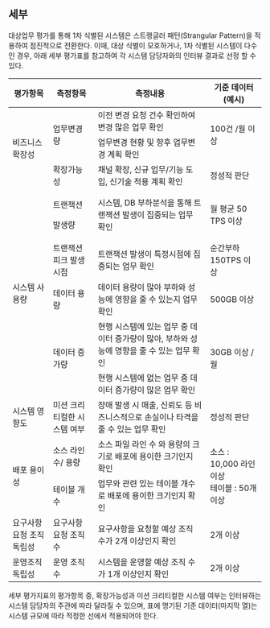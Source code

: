 ## 세부 

대상업무 평가를 통해 1차 식별된 시스템은 스트랭글러 패턴(Strangular Pattern)을 적용하여 점진적으로 전환한다. 
이때, 대상 식별이 모호하거나, 1차 식별된 시스템이 다수인 경우, 아래 세부 평가표를 참고하여 각 시스템 담당자와의
인터뷰 결과로 선정 할 수 있다.

<table>
<thead>
<tr class="header">
<th><strong>평가항목</strong></th>
<th><strong>측정항목</strong></th>
<th><strong>측정내용</strong></th>
<th><strong>기준 데이터 (예시)</strong></th>
</tr>
</thead>
<tbody>
<tr class="odd">
<td rowspan="3">비즈니스 확장성</td>
<td rowspan="2">업무변경량</td>
<td>이전 변경 요청 건수 확인하여 변경 많은 업무 확인</td>
<td rowspan="2">100건 /월 이상</td>
</tr>
<tr class="even">
<td>업무변경 현황 및 향후 업무변경 계획 확인</td>
</tr>
<tr class="odd">
<td>확장가능성</td>
<td>채널 확장, 신규 업무/기능 도입, 신기술 적용 계획 확인</td>
<td>정성적 판단</td>
</tr>
<tr class="even">
<td rowspan="5">시스템 사용량</td>
<td><p>트랜잭션</p>
<p>발생량</p></td>
<td>시스템, DB 부하분석을 통해 트랜잭션 발생이 집중되는 업무 확인</td>
<td>월 평균 50 TPS 이상</td>
</tr>
<tr class="odd">
<td>트랜잭션 피크 발생시점</td>
<td>트랜잭션 발생이 특정시점에 집중되는 업무 확인</td>
<td>순간부하 150TPS 이상</td>
</tr>
<tr class="even">
<td>데이터 용량</td>
<td>데이터 용량이 많아 부하와 성능에 영향을 줄 수 있는지 업무 확인</td>
<td>500GB 이상</td>
</tr>
<tr class="odd">
<td rowspan="2">데이터 증가량</td>
<td>현행 시스템에 있는 업무 중 데이터 증가량이 많아, 부하와 성능에 영향을 줄 수 있는 업무 확인</td>
<td rowspan="2">30GB 이상 /월</td>
</tr>
<tr class="even">
<td>현행 시스템에 없는 업무 중 데이터 증가량이 많은 업무 확인</td>
</tr>
<tr class="odd">
<td>시스템 영향도</td>
<td>미션 크리티컬한 시스템 여부</td>
<td>장애 발생 시 매출, 신뢰도 등 비즈니스적으로 손실이나 타격을 줄 수 있는 업무 확인</td>
<td>정성적 판단</td>
</tr>
<tr class="even">
<td rowspan="2">배포 용이성</td>
<td>소스 라인 수/ 용량</td>
<td>소스 파일 라인 수 와 용량의 크기로 배포에 용이한 크기인지 확인</td>
<td rowspan="2">소스 : 10,000 라인 이상<br />
테이블 : 50개 이상</td>
</tr>
<tr class="odd">
<td>테이블 개수</td>
<td>업무와 관련 있는 테이블 개수로 배포에 용이한 크기인지 확인</td>
</tr>
<tr class="even">
<td>요구사항 요청 조직 독립성</td>
<td>요구사항 요청 조직 수</td>
<td>요구사항을 요청할 예상 조직 수가 2개 이상인지 확인</td>
<td>2개 이상</td>
</tr>
<tr class="odd">
<td>운영조직 독립성</td>
<td>운영 조직 수</td>
<td>시스템을 운영할 예상 조직 수가 1개 이상인지 확인</td>
<td>2개 이상</td>
</tr>
</tbody>
</table>

세부 평가지표의 평가항목 중, 확장가능성과 미션 크리티컬한 시스템 여부는 인터뷰하는 시스템 담당자의 주관에 따라 달라질 수 있으며, 표에 명기된 기준 데이터(마지막 열)는 시스템 규모에 따라 적정한 선에서 적용되어야 한다.

